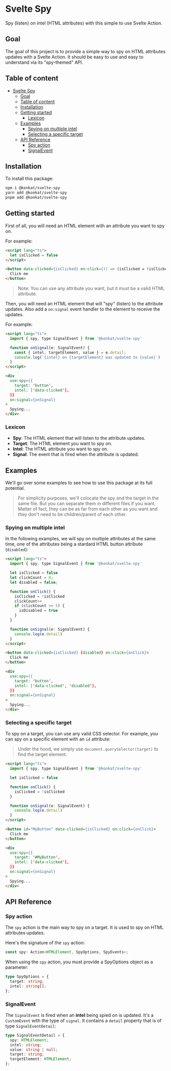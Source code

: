 # Svelte Spy

Spy (listen) on intel (HTML attributes) with this simple to use Svelte Action.

## Goal

The goal of this project is to provide a simple way to spy on HTML attributes updates
with a Svelte Action. It should be easy to use and easy to understand via its "spy-themed" API.

## Table of content

- [Svelte Spy](#svelte-spy)
  - [Goal](#goal)
  - [Table of content](#table-of-content)
  - [Installation](#installation)
  - [Getting started](#getting-started)
    - [Lexicon](#lexicon)
  - [Examples](#examples)
    - [Spying on multiple intel](#spying-on-multiple-intel)
    - [Selecting a specific target](#selecting-a-specific-target)
  - [API Reference](#api-reference)
    - [Spy action](#spy-action)
    - [SignalEvent](#signalevent)

## Installation

To install this package:

```bash
npm i @konkat/svelte-spy
yarn add @konkat/svelte-spy
pnpm add @konkat/svelte-spy
```

## Getting started

First of all, you will need an HTML element with an attribute you want to spy on.

For example:

```html
<script lang="ts">
  let isClicked = false
</script>

<button data-clicked={isClicked} on:click={() => (isClicked = !isClicked)}>
  Click me
</button>
```

> Note: You can use any attribute you want, but it must be a valid HTML attribute.

Then, you will need an HTML element that will "spy" (listen) to the attribute updates. Also add
a `on:signal` event handler to the element to receive the updates.

For example:

```html
<script lang="ts">
  import { spy, type SignalEvent } from '@konkat/svelte-spy'

  function onSignal(e: SignalEvent) {
    const { intel, targetElement, value } = e.detail;
    console.log(`{intel} on {targetElement} was updated to {value}`)
  }
</script>

<div
  use:spy={{
    target: 'button',
    intel: ['data-clicked'],
  }}
  on:signal={onSignal}
>
  Spying...
</div>
```

### Lexicon

- **Spy**: The HTML element that will listen to the attribute updates.
- **Target**: The HTML element you want to spy on.
- **Intel**: The HTML attribute you want to spy on.
- **Signal**: The event that is fired when the attribute is updated.

## Examples

We'll go over some examples to see how to use this package at its full potential.

> For simplicity purposes, we'll colocate the spy and the target in the same file. But you can
> separate them in different files if you want. Matter of fact, they can be as far from each other as you want and they don't need to be children/parent of each other.

### Spying on multiple intel

In the following examples, we will spy on multiple attributes at the same time, one of the
attributes being a stardard HTML button attribute (`disabled`):

```html
<script lang="ts">
  import { spy, type SignalEvent } from '@konkat/svelte-spy'

  let isClicked = false
  let clickCount = 0;
  let disabled = false;

  function onClick() {
    isClicked = !isClicked
    clickCount++
    if (clickCount >= 5) {
      isDisabled = true
    }
  }

  function onSignal(e: SignalEvent) {
    console.log(e.detail)
  }
</script>

<button data-clicked={isClicked} {disabled} on:click={onClick}>
  Click me
</button>

<div
  use:spy={{
    target: 'button',
    intel: ['data-clicked', 'disabled'],
  }}
  on:signal={onSignal}
>
  Spying...
</div>
```

### Selecting a specific target

To spy on a target, you can use any valid CSS selector. For example, you can spy on a specific
element with an `id` attribute:

> Under the hood, we simply use `document.querySelector(target)` to find the target element.

```html
<script lang="ts">
  import { spy, type SignalEvent } from '@konkat/svelte-spy'

  let isClicked = false

  function onClick() {
    isClicked = !isClicked
  }

  function onSignal(e: SignalEvent) {
    console.log(e.detail)
  }
</script>

<button id="MyButton" data-clicked={isClicked} on:click={onClick}>
  Click me
</button>

<div
  use:spy={{
    target: '#MyButton',
    intel: ['data-clicked'],
  }}
  on:signal={onSignal}
>
  Spying...
</div>
```

## API Reference

### Spy action

The `spy` action is the main way to spy on a target. It is used to spy on
HTML attributes updates.

Here's the signature of the `spy` action:

```ts
const spy: Action<HTMLElement, SpyOptions, SpyEvents>;
```

When using the `spy` action, you must provide a SpyOptions object as a parameter:

```ts
type SpyOptions = {
  target: string;
  intel: string[];
};
```

### SignalEvent

The `SignalEvent` is fired when an **intel** being spied on is updated. It's
a `CustomEvent` with the type of `signal`. It contains a `detail` property
that is of type `SignalEventDetail`:

```ts
type SignalEventDetail = {
  spy: HTMLElement;
  intel: string;
  value: string | null;
  target: string;
  targetElement: HTMLElement;
};
```
